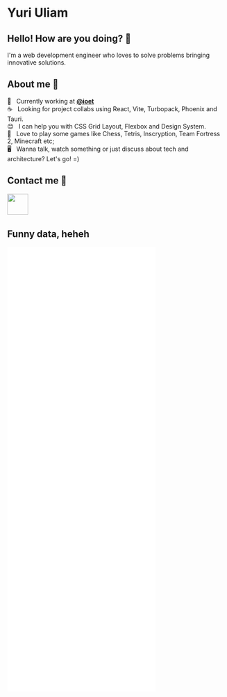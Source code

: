 <!--
### Hi there 👋

**yuriuliam/yuriuliam** is a ✨ _special_ ✨ repository because its `README.md` (this file) appears on your GitHub profile.

Here are some ideas to get you started:

- 🔭 I’m currently working on ...
- 🌱 I’m currently learning ...
- 👯 I’m looking to collaborate on ...
- 🤔 I’m looking for help with ...
- 💬 Ask me about ...
- 📫 How to reach me: ...
- 😄 Pronouns: ...
- ⚡ Fun fact: ...
-->

# Yuri Uliam

## Hello! How are you doing? 👋 &nbsp;
I'm a web development engineer who loves to solve problems bringing innovative solutions.<br/>

## About me 📙 &nbsp;
:rocket: &nbsp; Currently working at **[@ioet](https://github.com/ioet)**
<br/> :coffee: &nbsp; Looking for project collabs using React, Vite, Turbopack, Phoenix and Tauri.
<br/> :blush: &nbsp; I can help you with CSS Grid Layout, Flexbox and Design System.
<br/> 💬 &nbsp; Love to play some games like Chess, Tetris, Inscryption, Team Fortress 2, Minecraft etc;
<br/> 🖥️ &nbsp; Wanna talk, watch something or just discuss about tech and architecture? Let's go! =)
<br/>

## Contact me :email: &nbsp;
[<img width="48px" height="48px" src="https://cdn.jsdelivr.net/gh/devicons/devicon/icons/linkedin/linkedin-original.svg" />](https://www.linkedin.com/in/yuriuliam/)

## Funny data, heheh

![Metrics](/github-metrics.svg)
